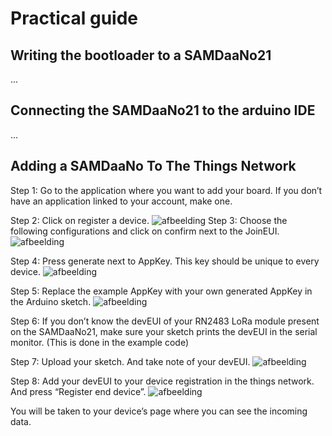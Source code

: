 # Practical guide

## Writing the bootloader to a SAMDaaNo21
...
## Connecting the SAMDaaNo21 to the arduino IDE
...

## Adding a SAMDaaNo To The Things Network
Step 1: Go to the application where you want to add your board. If you don’t have an application linked to your account, make one.

Step 2: Click on register a device. 
![afbeelding](https://github.com/Jappie3/zanzi-doc/assets/91837988/f6fb200f-c5c3-499a-a0ab-25645f7850c3)
Step 3: Choose the following configurations and click on confirm next to the JoinEUI.
![afbeelding](https://github.com/Jappie3/zanzi-doc/assets/91837988/030bd5fb-3ab5-41c9-9bd0-b9157fd71f7f)

Step 4: Press generate next to AppKey. This key should be unique to every device.
![afbeelding](https://github.com/Jappie3/zanzi-doc/assets/91837988/796d0f0b-cc7a-4948-ba69-ba093d988037)

Step 5: Replace the example AppKey with your own generated AppKey in the Arduino sketch.
![afbeelding](https://github.com/Jappie3/zanzi-doc/assets/91837988/026b5c96-d26e-47b3-a823-c48d91192a3d)

Step 6: If you don’t know the devEUI of your RN2483 LoRa module present on the SAMDaaNo21, make sure your sketch prints the devEUI in the serial monitor. (This is done in the example code)

Step 7: Upload your sketch. And take note of your devEUI.
![afbeelding](https://github.com/Jappie3/zanzi-doc/assets/91837988/0014b9c0-b901-43b5-8bc4-5bb9732fb90a)

Step 8: Add your devEUI to your device registration in the things network. And press “Register end device”.
![afbeelding](https://github.com/Jappie3/zanzi-doc/assets/91837988/d538e42c-9a14-4b84-98de-7e8a1f18010c)

You will be taken to your device’s page where you can see the incoming data.
